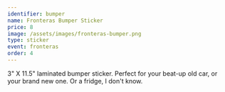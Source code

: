 ```yaml
---
identifier: bumper
name: Fronteras Bumper Sticker
price: 8
image: /assets/images/fronteras-bumper.png
type: sticker
event: fronteras
order: 4
---
```

3" X 11.5" laminated bumper sticker. Perfect for your beat-up old car, or your brand new one. Or a fridge, I don't know.